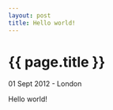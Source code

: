 ```yaml
---
layout: post
title: Hello world!
---
```


{{ page.title }}
================

<p class="meta">01 Sept 2012 - London</p>

Hello world!